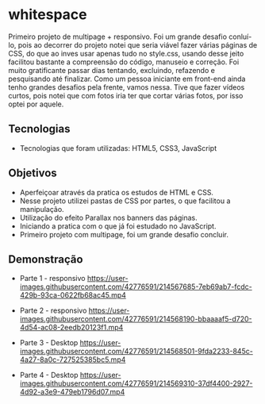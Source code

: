 # whitespace
Primeiro projeto de multipage  + responsivo. Foi um grande desafio conluí-lo, pois ao decorrer do projeto notei que seria viável fazer várias páginas de CSS, do que ao inves usar apenas tudo no style.css, usando desse jeito facilitou bastante a compreensão do código, manuseio e correção. Foi muito gratificante passar dias tentando, excluindo, refazendo e pesquisando até finalizar. Como um pessoa iniciante em front-end ainda tenho grandes desafios pela frente, vamos nessa. Tive que fazer vídeos curtos, pois notei que com fotos iria ter que cortar várias fotos, por isso optei por aquele. 

## Tecnologias

 - Tecnologias que foram utilizadas: HTML5, CSS3, JavaScript

## Objetivos

* Aperfeiçoar através da pratica os estudos de HTML e CSS.
* Nesse projeto utilizei pastas de CSS por partes, o que facilitou a manipulação.
* Utilização do efeito Parallax nos banners das páginas.
* Iniciando a pratica com o que já foi estudado no JavaScript.
* Primeiro projeto com multipage, foi um grande desafio concluir.


## Demonstração

* Parte 1 - responsivo
https://user-images.githubusercontent.com/42776591/214567685-7eb69ab7-fcdc-429b-93ca-0622fb68ac45.mp4

* Parte 2 - responsivo
https://user-images.githubusercontent.com/42776591/214568190-bbaaaaf5-d720-4d54-ac08-2eedb20123f1.mp4

* Parte 3 - Desktop
https://user-images.githubusercontent.com/42776591/214568501-9fda2233-845c-4a27-8a0c-727525385bc5.mp4

* Parte 4 - Desktop
https://user-images.githubusercontent.com/42776591/214569310-37df4400-2927-4d92-a3e9-479eb1796d07.mp4


